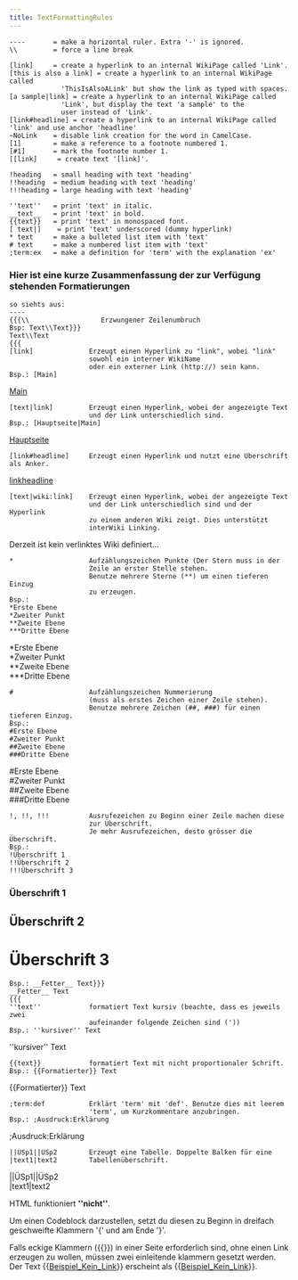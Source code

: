 ```yaml
---
title: TextFormattingRules
---
```

```
----       = make a horizontal ruler. Extra '-' is ignored.
\\         = force a line break

[link]     = create a hyperlink to an internal WikiPage called 'Link'.
[this is also a link] = create a hyperlink to an internal WikiPage called
             'ThisIsAlsoALink' but show the link as typed with spaces.
[a sample|link] = create a hyperlink to an internal WikiPage called
             'Link', but display the text 'a sample' to the
             user instead of 'Link'.
[link#headline] = create a hyperlink to an internal WikiPage called 'link' and use anchor 'headline'          
~NoLink    = disable link creation for the word in CamelCase.
[1]        = make a reference to a footnote numbered 1.
[#1]       = mark the footnote number 1.
[[link]     = create text '[link]'.

!heading   = small heading with text 'heading'
!!heading  = medium heading with text 'heading'
!!!heading = large heading with text 'heading'

''text''   = print 'text' in italic.
__text__   = print 'text' in bold.
{{text}}   = print 'text' in monospaced font.
[ text|]    = print 'text' underscored (dummy hyperlink)
* text     = make a bulleted list item with 'text'
# text     = make a numbered list item with 'text'
;term:ex   = make a definition for 'term' with the explanation 'ex'

```
  
### Hier ist eine kurze Zusammenfassung der zur Verfügung stehenden Formatierungen  
```
so siehts aus:
----
{{{\\                  Erzwungener Zeilenumbruch
Bsp: Text\\Text}}}
Text\\Text
{{{
[link]              Erzeugt einen Hyperlink zu "link", wobei "link" 
                    sowohl ein interner WikiName 
                    oder ein externer Link (http://) sein kann.
Bsp.: [Main]
```
[Main](../Main/index.md)  
```
[text|link]         Erzeugt einen Hyperlink, wobei der angezeigte Text 
                    und der Link unterschiedlich sind.
Bsp.: [Hauptseite|Main]
```
[Hauptseite](../Main/index.md)  
```
[link#headline]     Erzeugt einen Hyperlink und nutzt eine Überschrift als Anker.
```
[linkheadline](../linkheadline/index.md)  
  
```
[text|wiki:link]    Erzeugt einen Hyperlink, wobei der angezeigte Text 
                    und der Link unterschiedlich sind und der Hyperlink
                    zu einem anderen Wiki zeigt. Dies unterstützt 
                    interWiki Linking.
```
Derzeit ist kein verlinktes Wiki definiert...  
```
*                   Aufzählungszeichen Punkte (Der Stern muss in der 
                    Zeile an erster Stelle stehen. 
                    Benutze mehrere Sterne (**) um einen tieferen Einzug 
                    zu erzeugen.
Bsp.:
*Erste Ebene
*Zweiter Punkt
**Zweite Ebene
***Dritte Ebene
```
*Erste Ebene  
*Zweiter Punkt  
**Zweite Ebene  
***Dritte Ebene  
```
#                   Aufzählungszeichen Nummerierung 
                    (muss als erstes Zeichen einer Zeile stehen). 
                    Benutze mehrere Zeichen (##, ###) für einen tieferen Einzug.
Bsp.:
#Erste Ebene
#Zweiter Punkt
##Zweite Ebene
###Dritte Ebene
```
#Erste Ebene  
#Zweiter Punkt  
##Zweite Ebene  
###Dritte Ebene  
```
!, !!, !!!          Ausrufezeichen zu Beginn einer Zeile machen diese 
                    zur Überschrift.
                    Je mehr Ausrufezeichen, desto grösser die Überschrift.
Bsp.:
!Überschrift 1
!!Überschrift 2
!!!Überschrift 3
```
### Überschrift 1  
## Überschrift 2  
# Überschrift 3  
  
```
Bsp.: __Fetter__ Text}}}
__Fetter__ Text
{{{
''text''            formatiert Text kursiv (beachte, dass es jeweils zwei
                    aufeinander folgende Zeichen sind ('))
Bsp.: ''kursiver'' Text
```
''kursiver'' Text  
```
{{text}}            formatiert Text mit nicht proportionaler Schrift.
Bsp.: {{Formatierter}} Text
```
{{Formatierter}} Text  
```
;term:def           Erklärt 'term' mit 'def'. Benutze dies mit leerem  
                    'term', um Kurzkommentare anzubringen.
Bsp.: ;Ausdruck:Erklärung
```
;Ausdruck:Erklärung  
```
||ÜSp1||ÜSp2        Erzeugt eine Tabelle. Doppelte Balken für eine 
|text1|text2        Tabellenüberschrift.
```
||ÜSp1||ÜSp2  
|text1|text2  
  
  
  
HTML funktioniert __''nicht''__.  
  
Um einen Codeblock darzustellen, setzt du diesen zu Beginn in dreifach geschweifte Klammern '{' und am Ende '}'.  
  
Falls eckige Klammern ({{[](..//index.md)}}) in einer Seite erforderlich sind, ohne einen Link erzeugen zu wollen, müssen zwei einleitende klammern gesetzt werden. Der Text {{[Beispiel_Kein_Link](../Beispiel_Kein_Link/index.md)}} erscheint als {{[Beispiel_Kein_Link](../Beispiel_Kein_Link/index.md)}}.  
  
